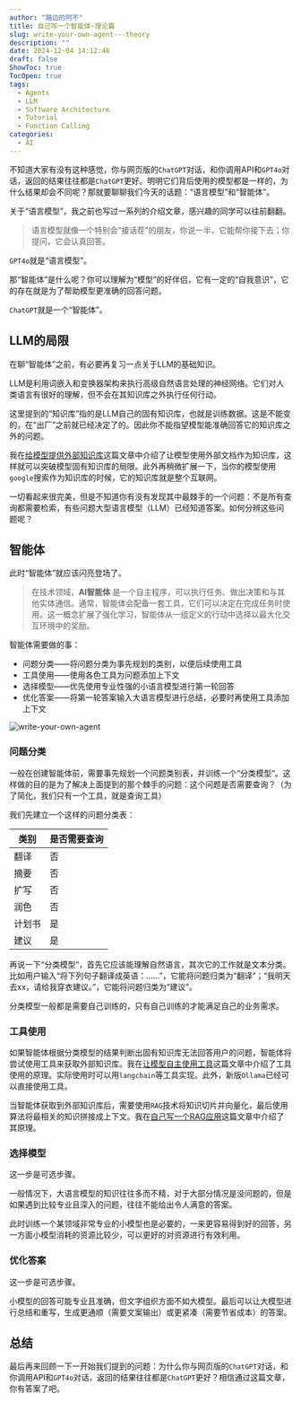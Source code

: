 ```yaml
---
author: "路边的阿不"
title: 自己写一个智能体-理论篇
slug: write-your-own-agent---theory
description: ""
date: 2024-12-04 14:12:48
draft: false
ShowToc: true
TocOpen: true
tags:
  - Agents
  - LLM
  - Software Architecture
  - Tutorial
  - Function Calling
categories:
  - AI
---
```


不知道大家有没有这种感觉，你与网页版的`ChatGPT`对话，和你调用API和`GPT4o`对话，返回的结果往往都是`ChatGPT`更好。明明它们背后使用的模型都是一样的，为什么结果却会不同呢？那就要聊聊我们今天的话题：“语言模型”和“智能体”。

关于“语言模型”，我之前也写过一系列的介绍文章，感兴趣的同学可以往前翻翻。

> 语言模型就像一个特别会“接话茬”的朋友，你说一半，它能帮你接下去；你提问，它会认真回答。

`GPT4o`就是“语言模型”。

那“智能体”是什么呢？你可以理解为“模型”的好伴侣，它有一定的“自我意识”，它的存在就是为了帮助模型更准确的回答问题。

`ChatGPT`就是一个“智能体”。

## LLM的局限

在聊“智能体”之前，有必要再复习一点关于LLM的基础知识。

LLM是利用词嵌入和变换器架构来执行高级自然语言处理的神经网络。它们对人类语言有很好的理解，但不会在其知识库之外执行任何行动。

这里提到的“知识库”指的是LLM自己的固有知识库，也就是训练数据。这是不能变的，在“出厂”之前就已经决定了的。因此你不能指望模型能准确回答它的知识库之外的问题。

我在[给模型提供外部知识库](https://babyno.top/posts/2024/03/run-a-large-language-model-locally-2/)这篇文章中介绍了让模型使用外部文档作为知识库，这样就可以突破模型固有知识库的局限。此外再稍微扩展一下，当你的模型使用`google`搜索作为知识库的时候，它的知识库就是整个互联网。

一切看起来很完美，但是不知道你有没有发现其中最棘手的一个问题：不是所有查询都需要检索，有些问题大型语言模型（LLM）已经知道答案。如何分辨这些问题呢？

## 智能体

此时“智能体”就应该闪亮登场了。

> 在技术领域，**AI智能体** 是一个自主程序，可以执行任务、做出决策和与其他实体通信。通常，智能体会配备一套工具，它们可以决定在完成任务时使用。这一概念扩展了强化学习，智能体从一组定义的行动中选择以最大化交互环境中的奖励。

智能体需要做的事：

- 问题分类——将问题分类为事先规划的类别，以便后续使用工具
- 工具使用——使用各色工具为问题添加上下文
- 选择模型——优先使用专业性强的小语言模型进行第一轮回答
- 优化答案——将第一轮答案输入大语言模型进行总结，必要时再使用工具添加上下文

![write-your-own-agent](imgs/posts/2024-12-04-write-your-own-agent---theory/agent.jpg)

### 问题分类

一般在创建智能体前，需要事先规划一个问题类别表，并训练一个“分类模型“。这样做的目的是为了解决上面提到的那个棘手的问题：这个问题是否需要查询？（为了简化，我们只有一个工具，就是查询工具）

我们先建立一个这样的问题分类表：

| 类别  | 是否需要查询 |
| --- | ------ |
| 翻译  | 否      |
| 摘要  | 否      |
| 扩写  | 否      |
| 润色  | 否      |
| 计划书 | 是      |
| 建议  | 是      |

再说一下“分类模型“，首先它应该能理解自然语言，其次它的工作就是文本分类。比如用户输入“将下列句子翻译成英语：……”，它能将问题归类为“翻译”；“我明天去xx，请给我穿衣建议。”，它能将问题归类为“建议”。

分类模型一般都是需要自己训练的，只有自己训练的才能满足自己的业务需求。

### 工具使用

如果智能体根据分类模型的结果判断出固有知识库无法回答用户的问题，智能体将尝试使用工具来获取外部知识库。我在[让模型自主使用工具](https://babyno.top/posts/2024/03/run-a-large-language-model-locally-3/)这篇文章中介绍了工具使用的原理。实际使用时可以用`langchain`等工具实现。此外，新版`Ollama`已经可以直接使用工具。

当智能体获取到外部知识库后，需要使用`RAG`技术将知识切片并向量化，最后使用算法将最相关的知识拼接成上下文。我在[自己写一个RAG应用](https://babyno.top/posts/2024/07/create-a-rag-application-from-scratch/)这篇文章中介绍了其原理。

### 选择模型

这一步是可选步骤。

一般情况下，大语言模型的知识往往多而不精，对于大部分情况是没问题的，但是如果遇到比较专业且深入的问题，往往不能给出令人满意的答案。

此时训练一个某领域非常专业的小模型也是必要的，一来更容易得到好的回答，另一方面小模型消耗的资源比较少，可以更好的对资源进行有效利用。

### 优化答案

这一步是可选步骤。

小模型的回答可能专业且准确，但文字组织方面不如大模型。最后可以让大模型进行总结和重写，生成更通顺（需要文案输出）或更紧凑（需要节省成本）的答案。

## 总结

最后再来回顾一下一开始我们提到的问题：为什么你与网页版的`ChatGPT`对话，和你调用API和`GPT4o`对话，返回的结果往往都是`ChatGPT`更好？相信通过这篇文章，你有答案了吧。